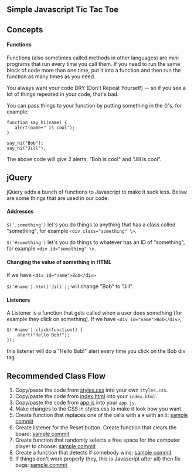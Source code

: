 ## Simple Javascript Tic Tac Toe

## Concepts
#### Functions
Functions (also sometimes called methods in other languages) are mini programs that run every time you call them. 
If you need to run the same block of code more than one time, put it into a function and then run the function as 
many times as you need. 

You always want your code DRY (Don't Repeat Yourself) -- so if you see a lot of things repeated
in your code, that's bad.

You can pass things to your function by putting something in the ()'s, for example:
```
function say_hi(name) {
   alert(name+" is cool");
}

say_hi("Bob");
say_hi("Jill");
```
The above code will give 2 alerts, "Bob is cool" and "Jill is cool".
 
## jQuery
jQuery adds a bunch of functions to Javascript to make it suck less. Below are some things that are used in our code.

#### Addresses
`$('.something')` let's you do things to anything that has a class called "something", for example `<div class="something" \>`.

`$('#something')` let's you do things to whatever has an ID of "something", for example `<div id="something" \>`.

#### Changing the value of something in HTML
If we have `<div id="name">Bob</div>`

`$('#name').html('Jill');` will change "Bob" to "Jill".


#### Listeners
A Listener is a function that gets called when a user does something (for example they click on something).
If we have `<div id="name">Bob</div>`, 
```
$('#name').click(function() {
    alert("Hello Bob!");
});
```
this listener will do a "Hello Bob!" alert every time you click on the Bob div tag. 

## Recommended Class Flow
1. Copy/paste the code from [styles.css](https://raw.githubusercontent.com/rogergraves/tictactoe/master/style.css) into your own `styles.css`.
2. Copy/paste the code from [index.html](https://raw.githubusercontent.com/rogergraves/tictactoe/master/index.html) into your `index.html`.
3. Copy/paste the code from [app.js](https://raw.githubusercontent.com/rogergraves/tictactoe/d52fb7828ac90fae2a099d737c5782fecf46359f/app.js) into your `app.js`.
4. Make changes to the CSS in styles.css to make it look how you want.
5. Create function that replaces one of the cells with a `#` with an `X`: [sample commit](https://github.com/rogergraves/tictactoe/commit/b9932462f400e7bd832385378044ee1bc7e7e288)
6. Create listener for the Reset button. Create function that clears the board: [sample commit](https://github.com/rogergraves/tictactoe/commit/0232de53571ad7ed98b90e7c7129b850022b7432)
7. Create function that randomly selects a free space for the computer player to choose: [sample commit](https://github.com/rogergraves/tictactoe/commit/2579a455463c43aed6337897c26f67fc57a2c42b)
8. Create a function that detects if somebody wins: [sample commit](https://github.com/rogergraves/tictactoe/commit/7ad7ac4df62ccab68727895039165c9972d2fdd3)
9. If things don't work properly (hey, this is Javascript after all) then fix bugs: [sample commit](https://github.com/rogergraves/tictactoe/commit/6ad7d6989e07cfaa1d52880e5be0c345536e5687)
